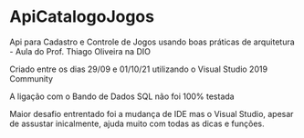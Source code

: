# ApiCatalogoJogos
Api para Cadastro e Controle de Jogos  usando boas práticas de arquitetura - Aula do Prof.  Thiago Oliveira na DIO


Criado entre os dias 29/09 e 01/10/21 utilizando o Visual Studio 2019 Community

A ligação com o Bando de Dados SQL não foi 100% testada

Maior desafio entrentado foi a mudança de IDE mas o Visual Studio, apesar de assustar inicalmente, ajuda muito com todas as dicas e funções.
